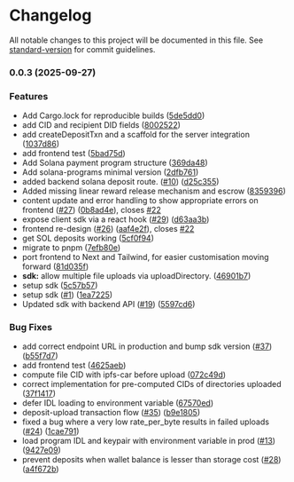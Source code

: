 # Changelog

All notable changes to this project will be documented in this file. See [standard-version](https://github.com/conventional-changelog/standard-version) for commit guidelines.

### 0.0.3 (2025-09-27)


### Features

* Add Cargo.lock for reproducible builds ([5de5dd0](https://github.com/seetadev/storacha-solana-sdk/commit/5de5dd0791c8884afb2ebfdd4e7b1d7e79575f57))
* add CID and recipient DID fields ([8002522](https://github.com/seetadev/storacha-solana-sdk/commit/8002522abcb22d2f1402a152e80d36fa830d847a))
* add createDepositTxn and a scaffold for the server integration ([1037d86](https://github.com/seetadev/storacha-solana-sdk/commit/1037d86855d3562b65ac898b0efc770a9a393e25))
* add frontend test ([5bad75d](https://github.com/seetadev/storacha-solana-sdk/commit/5bad75d36213a202c91c54b8a7dc0967aea7ea52))
* Add Solana payment program structure ([369da48](https://github.com/seetadev/storacha-solana-sdk/commit/369da48cc01a513b4d2895d601afcabf2bcf005a))
* Add solana-programs minimal version ([2dfb761](https://github.com/seetadev/storacha-solana-sdk/commit/2dfb7616e05a079c0826a164431f0572154e5ed9))
* added backend solana deposit route. ([#10](https://github.com/seetadev/storacha-solana-sdk/issues/10)) ([d25c355](https://github.com/seetadev/storacha-solana-sdk/commit/d25c355b4865c3bd842eed423a7b1d91ad860007))
* Added missing linear reward release mechanism and escrow ([8359396](https://github.com/seetadev/storacha-solana-sdk/commit/835939696013bae2b0102ba5119b8961ef59469b))
* content update and error handling to show appropriate errors on frontend ([#27](https://github.com/seetadev/storacha-solana-sdk/issues/27)) ([0b8ad4e](https://github.com/seetadev/storacha-solana-sdk/commit/0b8ad4e83dac879be33fa0d195636648c6fe96ed)), closes [#22](https://github.com/seetadev/storacha-solana-sdk/issues/22)
* expose client sdk via a react hook ([#29](https://github.com/seetadev/storacha-solana-sdk/issues/29)) ([d63aa3b](https://github.com/seetadev/storacha-solana-sdk/commit/d63aa3b74ee0c1ff9c0cc08f0c4bcb2aa1e22874))
* frontend re-design  ([#26](https://github.com/seetadev/storacha-solana-sdk/issues/26)) ([aaf4e2f](https://github.com/seetadev/storacha-solana-sdk/commit/aaf4e2fb64f72122a28a8d97b4c14d0b9a9ba8f6)), closes [#22](https://github.com/seetadev/storacha-solana-sdk/issues/22)
* get SOL deposits working ([5cf0f94](https://github.com/seetadev/storacha-solana-sdk/commit/5cf0f94f9f10889c68e21a33e0cbe70bf5517915))
* migrate to pnpm ([7efb80e](https://github.com/seetadev/storacha-solana-sdk/commit/7efb80e4e005d2ba81aedec4561c806a7f3b28ab))
* port frontend to Next and Tailwind, for easier customisation moving forward ([81d035f](https://github.com/seetadev/storacha-solana-sdk/commit/81d035f9d0ee31aab1a5ae08b1afdb8618cb556d))
* **sdk:** allow multiple file uploads via uploadDirectory. ([46901b7](https://github.com/seetadev/storacha-solana-sdk/commit/46901b74af82f03a46835d6e7272109eec2de697))
* setup sdk ([5c57b57](https://github.com/seetadev/storacha-solana-sdk/commit/5c57b5700dc703e3522cae37ba97323c2f1bae43))
* setup sdk ([#1](https://github.com/seetadev/storacha-solana-sdk/issues/1)) ([1ea7225](https://github.com/seetadev/storacha-solana-sdk/commit/1ea7225903383e19089a933837ee1a9bffe01207))
* Updated sdk with backend API ([#19](https://github.com/seetadev/storacha-solana-sdk/issues/19)) ([5597cd6](https://github.com/seetadev/storacha-solana-sdk/commit/5597cd6bffcbda7d042732e8ca01171977570522))


### Bug Fixes

* add correct endpoint URL in production and bump sdk version ([#37](https://github.com/seetadev/storacha-solana-sdk/issues/37)) ([b55f7d7](https://github.com/seetadev/storacha-solana-sdk/commit/b55f7d7adae7a7fa3c8e240e41b6af59f8b58aae))
* add frontend test ([4625aeb](https://github.com/seetadev/storacha-solana-sdk/commit/4625aeb476147f8eeff6296e22e5dfabab314b76))
* compute file CID with ipfs-car before upload ([072c49d](https://github.com/seetadev/storacha-solana-sdk/commit/072c49d589c4a0d8c8db5f8c63256e0f79c3ee51))
* correct implementation for pre-computed CIDs of directories uploaded ([37f1417](https://github.com/seetadev/storacha-solana-sdk/commit/37f141795e973a7d9791f70fa275232fa94bcfbe))
* defer IDL loading to environment variable ([67570ed](https://github.com/seetadev/storacha-solana-sdk/commit/67570ed8b1990109cc24cfd7d22822c913444d69))
* deposit-upload transaction flow ([#35](https://github.com/seetadev/storacha-solana-sdk/issues/35)) ([b9e1805](https://github.com/seetadev/storacha-solana-sdk/commit/b9e180531820139cf8e7047d3da9cc9a3689bee4))
* fixed a bug where a very low rate_per_byte results in failed uploads ([#24](https://github.com/seetadev/storacha-solana-sdk/issues/24)) ([1cae791](https://github.com/seetadev/storacha-solana-sdk/commit/1cae7914e3b7b5389fd86cbd8b88460e8bf68214))
* load program IDL and keypair with environment variable in prod ([#13](https://github.com/seetadev/storacha-solana-sdk/issues/13)) ([9427e09](https://github.com/seetadev/storacha-solana-sdk/commit/9427e0981bdb5ab03fcd27d47345450014912f55))
* prevent deposits when wallet balance is lesser than storage cost ([#28](https://github.com/seetadev/storacha-solana-sdk/issues/28)) ([a4f672b](https://github.com/seetadev/storacha-solana-sdk/commit/a4f672b1ac09b4509731d53d0a3f517bc9980243))
